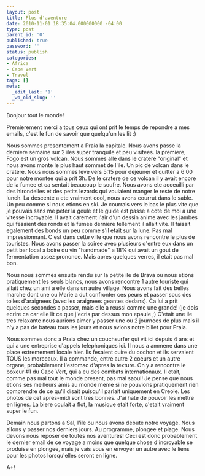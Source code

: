 ```yaml
---
layout: post
title: Plus d'aventure
date: 2010-11-01 18:35:04.000000000 -04:00
type: post
parent_id: '0'
published: true
password: ''
status: publish
categories:
- Africa
- Cape Vert
- Travel
tags: []
meta:
  _edit_last: '1'
  _wp_old_slug: ''
---
```

Bonjour tout le monde!

Premierement merci a tous ceux qui ont prit le temps de repondre a mes emails, c'est le fun de savoir que quelqu'un les lit :)

Nous sommes presentement a Praia la capitale. Nous avons passe la derniere semaine sur 2 iles super tranquile et peu visitees. la premiere, Fogo est un gros volcan. Nous sommes alle dans le cratere "original" et nous avons monte le plus haut sommet de l'ile. Un pic de volcan dans le cratere. Nous nous sommes leve vers 5:15 pour dejeuner et quitter a 6:00 pour notre montee qui a prit 3h. De le cratere de ce volcan il y avait encore de la fumee et ca sentait beaucoup le soufre. Nous avons ete acceuilli par des hirondelles et des petits lezards qui voulaient manger le reste de notre lunch. La descente a ete vraiment cool, nous avons courrut dans le sable. Un peu comme si nous etions en ski. Je courrais vers le bas le plus vite que je pouvais sans me peter la geule et le guide est passe a cote de moi a une vitesse incroyable. Il avait carement l'air d'un dessin anime avec les jambes qui fesaient des ronds et la fumee derniere tellement il allait vite. Il faisait egalement des bonds un peu comme s'il etait sur la lune. Pas mal impressionnant. C'est dans cette ville que nous avons rencontre le plus de touristes. Nous avons passer la soiree avec plusieurs d'entre eux dans un petit bar local a boire du vin "handmade" a 18% qui avait un gout de fermentation assez prononce. Mais apres quelques verres, il etait pas mal bon.

Nous nous sommes ensuite rendu sur la petite ile de Brava ou nous etions pratiquement les seuls blancs, nous avons rencontre 1 autre touriste qui allait chez un ami a elle dans un autre village. Nous avons fait des belles marche dont une ou Marie a dut confronter ces peurs et passer sous des toiles d'araignees (avec les araignees geantes dedans). Ca lui a prit quelques secondes a passer, mais elle a reussi comme une grande! (je dois ecrire ca car elle lit ce que j'ecris par dessus mon epaule ;) C'etait une ile tres relaxante nous aurions aimer y passer une ou 2 journees de plus mais il n'y a pas de bateau tous les jours et nous avions notre billet pour Praia.

Nous sommes donc a Praia chez un couchsurfer qui vit ici depuis 4 ans et qui a une entreprise d'appels telephoniques ici. Il nous a ammene dans une place extremement locale hier. Ils fesaient cuire du cochon et ils servaient TOUS les morceaux. Il a commande, entre autre 2 coeurs et un autre organe, probablement l'estomac d'apres la texture. On y a rencontre le boxeur #1 du Cape Vert, qui a eu des combats internationaux. Il etait, comme pas mal tout le monde present, pas mal saoul! Je pense que nous etions ses meilleurs amis au monde meme si ne pouvions pratiquement rien comprendre de ce qu'il disait puisqu'il parlait uniquement en Creole. Les photos de cet apres-midi sont tres bonnes. J'ai hate de pouvoir les mettre en lignes. La biere coulait a flot, la musique etait forte, c'etait vraiment super le fun.

Demain nous partons a Sal, l'ile ou nous avons debute notre voyage. Nous allons y passer nos derniers jours. Au programme, plongee et plage. Nous devons nous reposer de toutes nos aventures! Ceci est donc probablement le dernier email de ce voyage a moins que quelque chose d'incroyable se produise en plongee, mais je vais vous en envoyer un autre avec le liens pour les photos lorsqu'elles seront en ligne.

A+!

